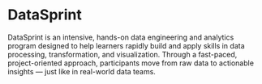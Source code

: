 # DataSprint
DataSprint is an intensive, hands-on data engineering and analytics program designed to help learners rapidly build and apply skills in data processing, transformation, and visualization. Through a fast-paced, project-oriented approach, participants move from raw data to actionable insights — just like in real-world data teams.  
